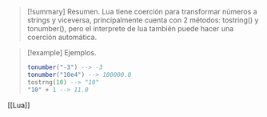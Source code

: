 >[!summary] Resumen.
>Lua tiene coerción para transformar números a strings y viceversa, principalmente cuenta con 2 métodos: tostring() y tonumber(), pero el interprete de lua también puede hacer una coerción automática.

>[!example] Ejemplos.
>``` Lua
>tonumber("-3") --> -3
>tonumber("10e4") --> 100000.0
>tostrng(10) --> "10"
>"10" + 1 --> 11.0
>```

[[Lua]]